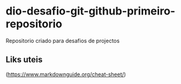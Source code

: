 # dio-desafio-git-github-primeiro-repositorio

Repositorio criado para desafios de projectos

## Liks uteis

(https://www.markdownguide.org/cheat-sheet/)



